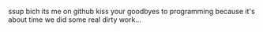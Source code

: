 ssup bich
its me on github
kiss your goodbyes to programming because it's about time we did some real dirty work...
